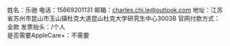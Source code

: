 姓名：乐驰
电话：15669201131
邮箱：charles.chi.le@outlook.com
地址：江苏省苏州市昆山市玉山镇杜克大道昆山杜克大学研究生中心3003B
官网付款方式：全款
发票抬头：/个人  
是否需要AppleCare+：不需要